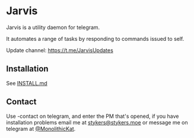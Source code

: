 # Jarvis

Jarvis is a utility daemon for telegram.

It automates a range of tasks by responding to commands issued to self.

Update channel: https://t.me/JarvisUpdates

## Installation
See [INSTALL.md](https://git.stykers.moe/users/stykers/repos/jarvis/browse/INSTALL.md)

## Contact
Use -contact <message> on telegram, and enter the PM that's opened, if you have installation problems email me at stykers@stykers.moe or message me on telegram at [@MonolithicKat](https://t.me/MonolithicKat).
